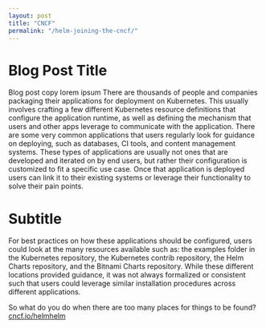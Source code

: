 ```yaml
---
layout: post
title: "CNCF"
permalink: "/helm-joining-the-cncf/"
---
```


# Blog Post Title

Blog post copy lorem ipsum There are thousands of people and companies packaging their applications for deployment on Kubernetes. This usually involves crafting a few different Kubernetes resource definitions that configure the application runtime, as well as defining the mechanism that users and other apps leverage to communicate with the application. There are some very common applications that users regularly look for guidance on deploying, such as databases, CI tools, and content management systems. These types of applications are usually not ones that are developed and iterated on by end users, but rather their configuration is customized to fit a specific use case. Once that application is deployed users can link it to their existing systems or leverage their functionality to solve their pain points.

# Subtitle

For best practices on how these applications should be configured, users could look at the many resources available such as: the examples folder in the Kubernetes repository, the Kubernetes contrib repository, the Helm Charts repository, and the Bitnami Charts repository. While these different locations provided guidance, it was not always formalized or consistent such that users could leverage similar installation procedures across different applications.

So what do you do when there are too many places for things to be found? [cncf.io/helmhelm](no)